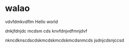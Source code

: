 # walao

vdvfdmkvdflm
Hello world

dnkjfdnjdc mcdsm cds
knvfdnjvdfmnjdvf

nkncdknscdscdskmcdskmcdskmcdsnmcds
jsdnjcdsnjccsd
